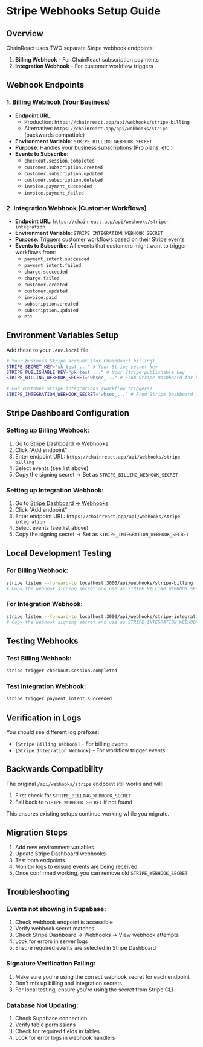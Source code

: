 # Stripe Webhooks Setup Guide

## Overview
ChainReact uses TWO separate Stripe webhook endpoints:

1. **Billing Webhook** - For ChainReact subscription payments
2. **Integration Webhook** - For customer workflow triggers

## Webhook Endpoints

### 1. Billing Webhook (Your Business)
- **Endpoint URL**: 
  - Production: `https://chainreact.app/api/webhooks/stripe-billing`
  - Alternative: `https://chainreact.app/api/webhooks/stripe` (backwards compatible)
- **Environment Variable**: `STRIPE_BILLING_WEBHOOK_SECRET`
- **Purpose**: Handles your business subscriptions (Pro plans, etc.)
- **Events to Subscribe**:
  - `checkout.session.completed`
  - `customer.subscription.created`
  - `customer.subscription.updated`
  - `customer.subscription.deleted`
  - `invoice.payment_succeeded`
  - `invoice.payment_failed`

### 2. Integration Webhook (Customer Workflows)
- **Endpoint URL**: `https://chainreact.app/api/webhooks/stripe-integration`
- **Environment Variable**: `STRIPE_INTEGRATION_WEBHOOK_SECRET`
- **Purpose**: Triggers customer workflows based on their Stripe events
- **Events to Subscribe**: All events that customers might want to trigger workflows from:
  - `payment_intent.succeeded`
  - `payment_intent.failed`
  - `charge.succeeded`
  - `charge.failed`
  - `customer.created`
  - `customer.updated`
  - `invoice.paid`
  - `subscription.created`
  - `subscription.updated`
  - etc.

## Environment Variables Setup

Add these to your `.env.local` file:

```bash
# Your business Stripe account (for ChainReact billing)
STRIPE_SECRET_KEY="sk_test_..." # Your Stripe secret key
STRIPE_PUBLISHABLE_KEY="pk_test_..." # Your Stripe publishable key
STRIPE_BILLING_WEBHOOK_SECRET="whsec_..." # From Stripe Dashboard for billing endpoint

# For customer Stripe integrations (workflow triggers)
STRIPE_INTEGRATION_WEBHOOK_SECRET="whsec_..." # From Stripe Dashboard for integration endpoint
```

## Stripe Dashboard Configuration

### Setting up Billing Webhook:
1. Go to [Stripe Dashboard → Webhooks](https://dashboard.stripe.com/webhooks)
2. Click "Add endpoint"
3. Enter endpoint URL: `https://chainreact.app/api/webhooks/stripe-billing`
4. Select events (see list above)
5. Copy the signing secret → Set as `STRIPE_BILLING_WEBHOOK_SECRET`

### Setting up Integration Webhook:
1. Go to [Stripe Dashboard → Webhooks](https://dashboard.stripe.com/webhooks)
2. Click "Add endpoint"
3. Enter endpoint URL: `https://chainreact.app/api/webhooks/stripe-integration`
4. Select events (see list above)
5. Copy the signing secret → Set as `STRIPE_INTEGRATION_WEBHOOK_SECRET`

## Local Development Testing

### For Billing Webhook:
```bash
stripe listen --forward-to localhost:3000/api/webhooks/stripe-billing
# Copy the webhook signing secret and use as STRIPE_BILLING_WEBHOOK_SECRET
```

### For Integration Webhook:
```bash
stripe listen --forward-to localhost:3000/api/webhooks/stripe-integration
# Copy the webhook signing secret and use as STRIPE_INTEGRATION_WEBHOOK_SECRET
```

## Testing Webhooks

### Test Billing Webhook:
```bash
stripe trigger checkout.session.completed
```

### Test Integration Webhook:
```bash
stripe trigger payment_intent.succeeded
```

## Verification in Logs

You should see different log prefixes:
- `[Stripe Billing Webhook]` - For billing events
- `[Stripe Integration Webhook]` - For workflow trigger events

## Backwards Compatibility

The original `/api/webhooks/stripe` endpoint still works and will:
1. First check for `STRIPE_BILLING_WEBHOOK_SECRET`
2. Fall back to `STRIPE_WEBHOOK_SECRET` if not found

This ensures existing setups continue working while you migrate.

## Migration Steps

1. Add new environment variables
2. Update Stripe Dashboard webhooks
3. Test both endpoints
4. Monitor logs to ensure events are being received
5. Once confirmed working, you can remove old `STRIPE_WEBHOOK_SECRET`

## Troubleshooting

### Events not showing in Supabase:
1. Check webhook endpoint is accessible
2. Verify webhook secret matches
3. Check Stripe Dashboard → Webhooks → View webhook attempts
4. Look for errors in server logs
5. Ensure required events are selected in Stripe Dashboard

### Signature Verification Failing:
1. Make sure you're using the correct webhook secret for each endpoint
2. Don't mix up billing and integration secrets
3. For local testing, ensure you're using the secret from Stripe CLI

### Database Not Updating:
1. Check Supabase connection
2. Verify table permissions
3. Check for required fields in tables
4. Look for error logs in webhook handlers